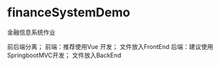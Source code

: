 # financeSystemDemo
金融信息系统作业

前后端分离；
前端：推荐使用Vue 开发； 文件放入FrontEnd
后端：建议使用SpringbootMVC开发； 文件放入BackEnd


